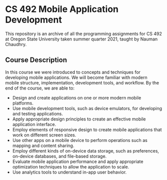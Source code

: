 # CS 492 Mobile Application Development

This repository is an archive of all the programming assignments for CS 492 at Oregon State University taken summer quarter 2021, taught by Nauman Chaudhry.

## Course Description

In this course we were introduced to concepts and techniques for developing mobile applications. We will become familiar with modern mobile structure, implementation, development tools, and workflow. By the end of the course, we are able to:

- Design and create applications on one or more modern mobile platforms.
- Use mobile development tools, such as device emulators, for developing and testing applications.
- Apply appropriate design principles to create an effective mobile application interface.
- Employ elements of responsive design to create mobile applications that work on different screen sizes.
- Use other apps on a mobile device to perform operations such as mapping and content sharing.
- Employ different kinds of on-device data storage, such as preferences, on-device databases, and file-based storage.
- Evaluate mobile application performance and apply appropriate optimization techniques to allow the application to scale.
- Use analytics tools to understand in-app user behavior.
